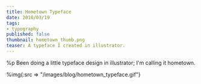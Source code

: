 ```yaml
---
title: Hometown Typeface
date: 2010/03/19
tags:
- typography
published: false
thumbnail: hometown_thumb.png
teaser: A typeface I created in illustrator.
---
```


%p Been doing a little typeface design in illustrator; I'm calling it hometown.

%img{:src => "/images/blog/hometown_typeface.gif"}
